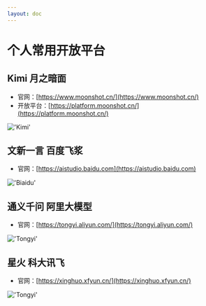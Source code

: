 ```yaml
---
layout: doc
---
```

# 个人常用开放平台

## Kimi 月之暗面

- 官网：[https://www.moonshot.cn/](https://www.moonshot.cn/)
- 开放平台：[https://platform.moonshot.cn/](https://platform.moonshot.cn/)

!['Kimi'](/img/05-api-kimi.gif)

## 文新一言 百度飞浆

- 官网：[https://aistudio.baidu.com](https://aistudio.baidu.com)

!['Biaidu'](/img/05-api-baidu.gif)

## 通义千问 阿里大模型

- 官网：[https://tongyi.aliyun.com/](https://tongyi.aliyun.com/)

!['Tongyi'](/img/05-api-tongyi.gif)

## 星火 科大讯飞

- 官网：[https://xinghuo.xfyun.cn/](https://xinghuo.xfyun.cn/)

!['Tongyi'](/img/05-api-xinghuo.gif)
